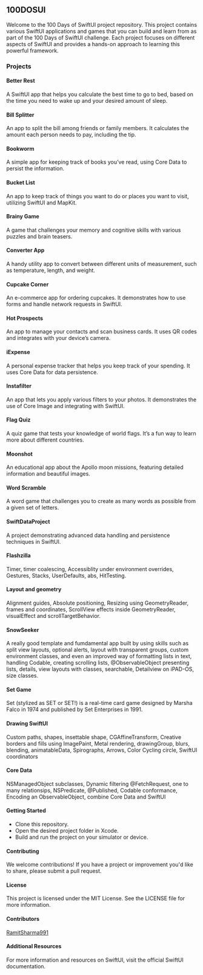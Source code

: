 ## 100DOSUI
Welcome to the 100 Days of SwiftUI project repository. This project contains various SwiftUI applications and games that you can build and learn from as part of the 100 Days of SwiftUI challenge. Each project focuses on different aspects of SwiftUI and provides a hands-on approach to learning this powerful framework.
  
### Projects
#### Better Rest
A SwiftUI app that helps you calculate the best time to go to bed, based on the time you need to wake up and your desired amount of sleep. 

#### Bill Splitter 
An app to split the bill among friends or family members. It calculates the amount each person needs to pay, including the tip. 

#### Bookworm 
A simple app for keeping track of books you’ve read, using Core Data to persist the information.

#### Bucket List
An app to keep track of things you want to do or places you want to visit, utilizing SwiftUI and MapKit.   

#### Brainy Game
A game that challenges your memory and cognitive skills with various puzzles and brain teasers.

#### Converter App
A handy utility app to convert between different units of measurement, such as temperature, length, and weight. 

#### Cupcake Corner
An e-commerce app for ordering cupcakes. It demonstrates how to use forms and handle network requests in SwiftUI. 

#### Hot Prospects
An app to manage your contacts and scan business cards. It uses QR codes and integrates with your device’s camera.

#### iExpense
A personal expense tracker that helps you keep track of your spending. It uses Core Data for data persistence.

#### Instafilter
An app that lets you apply various filters to your photos. It demonstrates the use of Core Image and integrating with SwiftUI.

#### Flag Quiz
A quiz game that tests your knowledge of world flags. It’s a fun way to learn more about different countries.

#### Moonshot 
An educational app about the Apollo moon missions, featuring detailed information and beautiful images.

#### Word Scramble
A word game that challenges you to create as many words as possible from a given set of letters. 

#### SwiftDataProject
A project demonstrating advanced data handling and persistence techniques in SwiftUI. 

#### Flashzilla 
Timer,  timer coalescing, Accessiblity under environment overrides, Gestures, Stacks, UserDefaults, abs, HitTesting.

#### Layout and geometry
Alignment guides, Absolute positioning, Resizing using GeometryReader, frames and coordinates, ScrollView effects inside GeometryReader, visualEffect and scrollTargetBehavior.

#### SnowSeeker 
A really good template and fumdamental app built by using skills such as split view layouts, optional alerts, layout with transparent groups, custom environment classes, and even an improved way of formatting lists in text, handling Codable, creating scrolling lists, @ObservableObject presenting lists, details, view layouts with classes, searchable, Detailview on iPAD-OS, size classes. 

#### Set Game
Set (stylized as SET or SET!) is a real-time card game designed by Marsha Falco in 1974 and published by Set Enterprises in 1991. 


#### Drawing SwiftUI
Custom paths, shapes, insettable shape, CGAffineTransform, Creative borders and fills using ImagePaint, Metal rendering, drawingGroup, blurs, blending, animatableData, Spirographs, Arrows, Color Cycling circle, SwiftUI coordinators 
 
#### Core Data  
NSManagedObject subclasses, Dynamic filtering @FetchRequest, one to many relationsips, NSPredicate, @Published, Codable conformance, Encoding an ObservableObject, combine Core Data and SwiftUI
 
#### Getting Started 
- Clone this repository. 
- Open the desired project folder in Xcode.
- Build and run the project on your simulator or device.

#### Contributing
We welcome contributions! If you have a project or improvement you'd like to share, please submit a pull request. 

#### License
This project is licensed under the MIT License. See the LICENSE file for more information. 

#### Contributors
[RamitSharma991](https://github.com/RamitSharma991)

#### Additional Resources
For more information and resources on SwiftUI, visit the official SwiftUI documentation.
